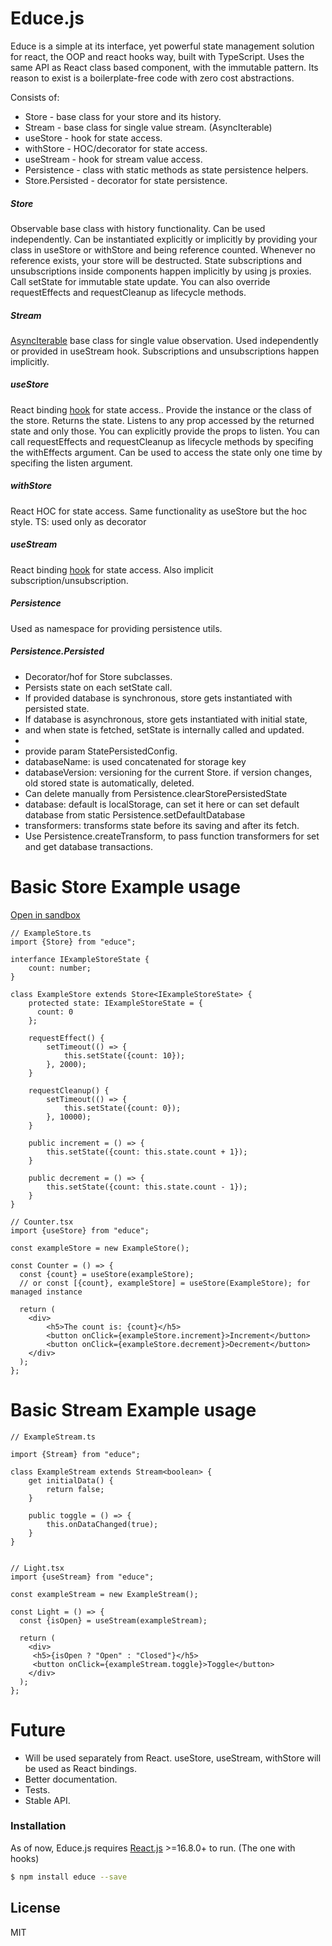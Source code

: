 # Educe.js


Educe is a simple at its interface, yet powerful state management solution for react, the OOP and react hooks way, built with TypeScript.
Uses the same API as React class based component, with the immutable pattern.
Its reason to exist is a boilerplate-free code with zero cost abstractions.

Consists of:
- Store - base class for your store and its history.
- Stream - base class for single value stream. (AsyncIterable)
- useStore - hook for state access.
- withStore - HOC/decorator for state access.
- useStream - hook for stream value access.
- Persistence - class with static methods as state persistence helpers.
- Store.Persisted - decorator for state persistence.

#####  Store
Observable base class with history functionality.
Can be used independently.
Can be instantiated explicitly or implicitly by providing your class in useStore or withStore and being reference counted. Whenever no reference exists, your store will be destructed.
State subscriptions and unsubscriptions inside components happen implicitly by using js proxies.
Call setState for immutable state update.
You can also override requestEffects and requestCleanup as lifecycle methods.

#####  Stream
[AsyncIterable](https://developer.mozilla.org/en-US/docs/Web/JavaScript/Reference/Statements/for-await...of "AsyncIterable") base class for single value observation.
Used independently or provided in useStream hook.
Subscriptions and unsubscriptions happen implicitly.

##### useStore
React binding [hook](https://reactjs.org/docs/hooks-intro.html "hook") for state access..
Provide the instance or the class of the store.
Returns the state.
Listens to any prop accessed by the returned state and only those.
You can explicitly provide the props to listen.
You can call requestEffects and requestCleanup as lifecycle methods by specifing the withEffects argument.
Can be used to access the state only one time by specifing the listen argument.

##### withStore
React HOC for state access. Same functionality as useStore but the hoc style.
TS: used only as decorator

##### useStream
React binding [hook](https://reactjs.org/docs/hooks-intro.html "hook") for state access. Also implicit subscription/unsubscription.


##### Persistence
Used as namespace for providing persistence utils.


##### Persistence.Persisted
 * Decorator/hof for Store subclasses.
 * Persists state on each setState call.
 * If provided database is synchronous, store gets instantiated with persisted state.
 * If database is asynchronous, store gets instantiated with initial state,
 * and when state is fetched, setState is internally called and updated.
 *
 * provide param StatePersistedConfig.
 * databaseName: is used concatenated for storage key
 * databaseVersion: versioning for the current Store. if version changes, old stored state is automatically, deleted.
 * Can delete manually from Persistence.clearStorePersistedState
 * database: default is localStorage, can set it here or can set default database from static Persistence.setDefaultDatabase
 * transformers: transforms state before its saving and after its fetch.
 * Use Persistence.createTransform, to pass function transformers for set and get database transactions.



# Basic Store Example usage
[Open in sandbox](https://codesandbox.io/s/silent-grass-wtmuj?file=/src/Count.tsxhttp:// "Open in sandbox")

```
// ExampleStore.ts
import {Store} from "educe";

interfance IExampleStoreState {
    count: number;
}

class ExampleStore extends Store<IExampleStoreState> {
    protected state: IExampleStoreState = {
      count: 0  
    };
    
    requestEffect() {
        setTimeout(() => {
            this.setState({count: 10});
        }, 2000);
    }
    
    requestCleanup() {
        setTimeout(() => {
            this.setState({count: 0});
        }, 10000);
    }
    
    public increment = () => {
        this.setState({count: this.state.count + 1});
    }
    
    public decrement = () => {
        this.setState({count: this.state.count - 1});
    }
}

// Counter.tsx
import {useStore} from "educe";

const exampleStore = new ExampleStore();

const Counter = () => {
  const {count} = useStore(exampleStore); 
  // or const [{count}, exampleStore] = useStore(ExampleStore); for managed instance
  
  return (
    <div>
        <h5>The count is: {count}</h5>
        <button onClick={exampleStore.increment}>Increment</button>
        <button onClick={exampleStore.decrement}>Decrement</button>
    </div>
  );
};

```

# Basic Stream Example usage
```
// ExampleStream.ts

import {Stream} from "educe";

class ExampleStream extends Stream<boolean> {
    get initialData() {
        return false;
    }
    
    public toggle = () => {
        this.onDataChanged(true);
    }
}


// Light.tsx
import {useStream} from "educe";

const exampleStream = new ExampleStream();

const Light = () => {
  const {isOpen} = useStream(exampleStream); 
  
  return (
    <div>
     <h5>{isOpen ? "Open" : "Closed"}</h5>
     <button onClick={exampleStream.toggle}>Toggle</button>
    </div>
  );
};
```


# Future
- Will be used separately from React. useStore, useStream, withStore will be used as React bindings.
- Better documentation.
- Tests.
- Stable API.

### Installation

As of now, Educe.js requires [React.js](https://reactjs.org/) >=16.8.0+ to run. (The one with hooks)

```sh
$ npm install educe --save
```

License
----

MIT
